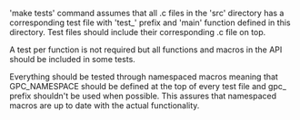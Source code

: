 'make tests' command assumes that all .c files in the 'src' directory has a corresponding test file with 'test_' prefix and 'main' function defined in this directory. Test files should include their corresponding .c file on top. 

A test per function is not required but all functions and macros in the API should be included in some tests. 

Everything should be tested through namespaced macros meaning that GPC_NAMESPACE should be defined at the top of every test file and gpc_ prefix shouldn't be used when possible. This assures that namespaced macros are up to date with the actual functionality. 